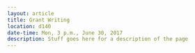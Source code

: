 ```yaml
---
layout: article
title: Grant Writing
location: d140
date-time: Mon, 3 p.m., June 30, 2017
description: Stuff goes here for a description of the page
---
```

